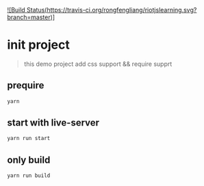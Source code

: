 [![Build Status(https://travis-ci.org/rongfengliang/riotjslearning.svg?branch=master)]](https://travis-ci.org/rongfengliang/riotjslearning.svg?branch=master)
# init project
> this demo  project add css support && require supprt
## prequire  
```bash
yarn 
```
## start with live-server
```bash
yarn run start
```
## only build
```bash
yarn run build
```
